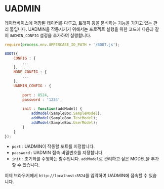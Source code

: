 # UADMIN
데이터베이스에 저장된 데이터를 다루고, 트래픽 등을 분석하는 기능을 가지고 있는 관리 툴입니다.
UADMIN을 작동시키기 위해서는 프로젝트 실행을 위한 코드에 다음과 같이 `UADMIN_CONFIG` 설정을 추가하여 실행합니다.
```javascript
require(process.env.UPPERCASE_IO_PATH + '/BOOT.js');

BOOT({
	CONFIG : {
		...
	},
	NODE_CONFIG : {
		...
	},
	UADMIN_CONFIG : {
		
		port : 8524,
		password : '1234',
		
		init : function(addModel) {
			addModel(SampleBox.SampleModel);
			addModel(SampleBox.TestModel);
			addModel(SampleBox.UserModel);
		}
	}
});
```

- `port` : UADMIN이 작동할 포트를 지정합니다.
- `password` : UADMIN 접속 비밀번호를 지정합니다.
- `init` : 초기화를 수행하는 함수입니다. `addModel`로 관리하고 싶은 MODEL을 추가할 수 있습니다.

이제 브라우저에서 `http://localhost:8524`를 입력하여 UADMIN에 접속할 수 있습니다.
